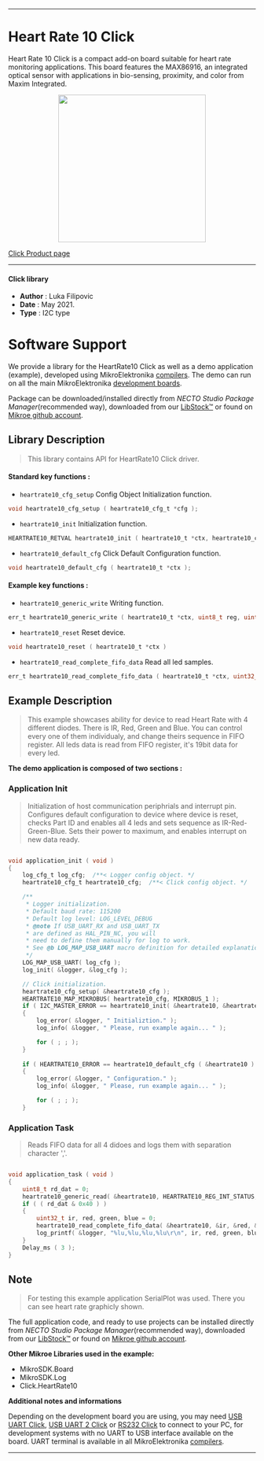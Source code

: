 
---
# Heart Rate 10 Click

Heart Rate 10 Click is a compact add-on board suitable for heart rate monitoring applications. This board features the MAX86916, an integrated optical sensor with applications in bio-sensing, proximity, and color from Maxim Integrated.

<p align="center">
  <img src="https://download.mikroe.com/images/click_for_ide/heart_rate_10_click.png" height=300px>
</p>

[Click Product page](https://www.mikroe.com/heart-rate-10-click)

---


#### Click library

- **Author**        : Luka Filipovic
- **Date**          : May 2021.
- **Type**          : I2C type


# Software Support

We provide a library for the HeartRate10 Click
as well as a demo application (example), developed using MikroElektronika
[compilers](https://www.mikroe.com/necto-studio).
The demo can run on all the main MikroElektronika [development boards](https://www.mikroe.com/development-boards).

Package can be downloaded/installed directly from *NECTO Studio Package Manager*(recommended way), downloaded from our [LibStock&trade;](https://libstock.mikroe.com) or found on [Mikroe github account](https://github.com/MikroElektronika/mikrosdk_click_v2/tree/master/clicks).

## Library Description

> This library contains API for HeartRate10 Click driver.

#### Standard key functions :

- `heartrate10_cfg_setup` Config Object Initialization function.
```c
void heartrate10_cfg_setup ( heartrate10_cfg_t *cfg );
```

- `heartrate10_init` Initialization function.
```c
HEARTRATE10_RETVAL heartrate10_init ( heartrate10_t *ctx, heartrate10_cfg_t *cfg );
```

- `heartrate10_default_cfg` Click Default Configuration function.
```c
void heartrate10_default_cfg ( heartrate10_t *ctx );
```

#### Example key functions :

- `heartrate10_generic_write` Writing function.
```c
err_t heartrate10_generic_write ( heartrate10_t *ctx, uint8_t reg, uint8_t tx_data )
```

- `heartrate10_reset` Reset device.
```c
void heartrate10_reset ( heartrate10_t *ctx )
```

- `heartrate10_read_complete_fifo_data` Read all led samples.
```c
err_t heartrate10_read_complete_fifo_data ( heartrate10_t *ctx, uint32_t *led1, uint32_t *led2, uint32_t *led3, uint32_t *led4 );
```

## Example Description

> This example showcases ability for device to read Heart Rate with 4 different diodes.
There is IR, Red, Green and Blue. You can control every one of them individualy, and 
change theirs sequence in FIFO register. All leds data is read from FIFO register, 
it's 19bit data for every led.

**The demo application is composed of two sections :**

### Application Init

> Initialization of host communication periphrials and interrupt pin. Configures default
configuration to device where device is reset, checks Part ID and enables all 4 leds 
and sets sequence as IR-Red-Green-Blue. Sets their power to maximum, and enables 
interrupt on new data ready.

```c

void application_init ( void ) 
{
    log_cfg_t log_cfg;  /**< Logger config object. */
    heartrate10_cfg_t heartrate10_cfg;  /**< Click config object. */

    /** 
     * Logger initialization.
     * Default baud rate: 115200
     * Default log level: LOG_LEVEL_DEBUG
     * @note If USB_UART_RX and USB_UART_TX 
     * are defined as HAL_PIN_NC, you will 
     * need to define them manually for log to work. 
     * See @b LOG_MAP_USB_UART macro definition for detailed explanation.
     */
    LOG_MAP_USB_UART( log_cfg );
    log_init( &logger, &log_cfg );

    // Click initialization.
    heartrate10_cfg_setup( &heartrate10_cfg );
    HEARTRATE10_MAP_MIKROBUS( heartrate10_cfg, MIKROBUS_1 );
    if ( I2C_MASTER_ERROR == heartrate10_init( &heartrate10, &heartrate10_cfg ) ) 
    {
        log_error( &logger, " Initializtion." );
        log_info( &logger, " Please, run example again... " );

        for ( ; ; );
    }
    
    if ( HEARTRATE10_ERROR == heartrate10_default_cfg ( &heartrate10 ) ) 
    {
        log_error( &logger, " Configuration." );
        log_info( &logger, " Please, run example again... " );

        for ( ; ; );
    }


```

### Application Task

> Reads FIFO data for all 4 didoes and logs them with separation character ','.

```c

void application_task ( void ) 
{   
    uint8_t rd_dat = 0;
    heartrate10_generic_read( &heartrate10, HEARTRATE10_REG_INT_STATUS, &rd_dat );
    if ( ( rd_dat & 0x40 ) )
    {        
        uint32_t ir, red, green, blue = 0;
        heartrate10_read_complete_fifo_data( &heartrate10, &ir, &red, &green, &blue );
        log_printf( &logger, "%lu,%lu,%lu,%lu\r\n", ir, red, green, blue );
    }
    Delay_ms ( 3 );
}

```

## Note

> For testing this example application SerialPlot was used. 
There you can see heart rate graphicly shown.

The full application code, and ready to use projects can be installed directly from *NECTO Studio Package Manager*(recommended way), downloaded from our [LibStock&trade;](https://libstock.mikroe.com) or found on [Mikroe github account](https://github.com/MikroElektronika/mikrosdk_click_v2/tree/master/clicks).

**Other Mikroe Libraries used in the example:**

- MikroSDK.Board
- MikroSDK.Log
- Click.HeartRate10

**Additional notes and informations**

Depending on the development board you are using, you may need
[USB UART Click](https://www.mikroe.com/usb-uart-click),
[USB UART 2 Click](https://www.mikroe.com/usb-uart-2-click) or
[RS232 Click](https://www.mikroe.com/rs232-click) to connect to your PC, for
development systems with no UART to USB interface available on the board. UART
terminal is available in all MikroElektronika
[compilers](https://shop.mikroe.com/compilers).

---
